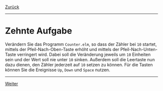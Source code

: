 [Zurück](State.md)

---

# Zehnte Aufgabe

Verändern Sie das Programm `Counter.elm`, so dass der Zähler bei `10` startet, mittels der Pfeil-Nach-Oben-Taste erhöht und mittels der Pfeil-Nach-Unten-Taste verringert wird.
Dabei soll die Veränderung jeweils um `10` Einheiten sein und der Wert soll nie unter `10` sinken.
Außerdem soll die Leertaste nun dazu dienen, den Zähler jederzeit auf `10` setzen zu können.
Für die Tasten können Sie die Ereignisse `Up`, `Down` und `Space` nutzen.

---

[Weiter](ComplexState.md)
